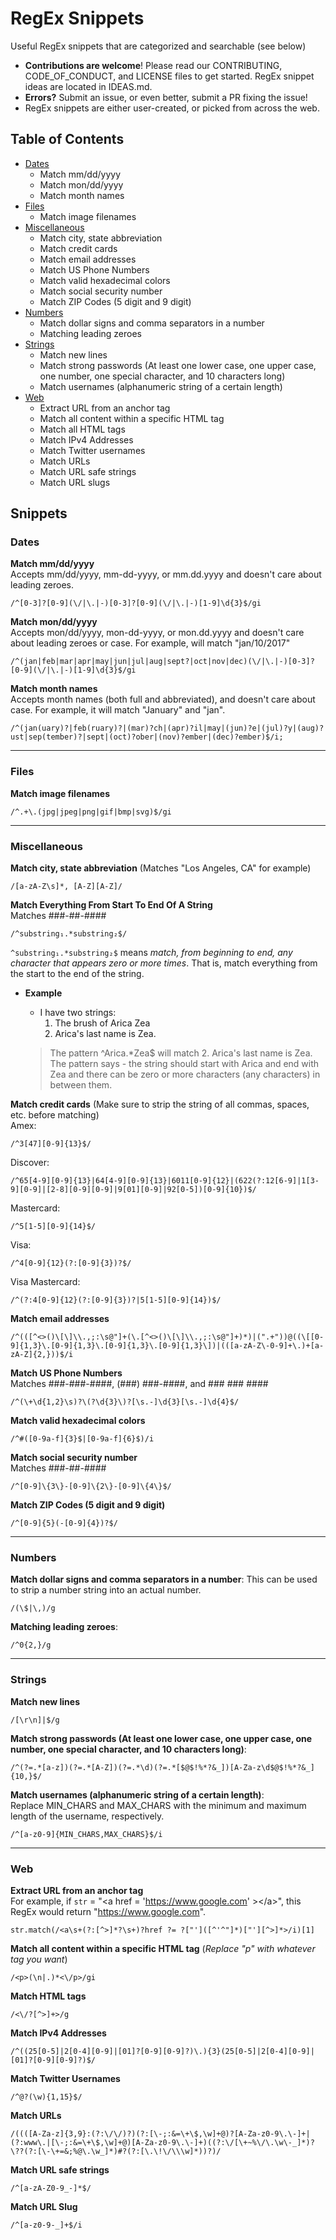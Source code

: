 # RegEx Snippets
Useful RegEx snippets that are categorized and searchable (see below)
* **Contributions are welcome**! Please read our CONTRIBUTING, CODE_OF_CONDUCT, and LICENSE files to get started. RegEx snippet ideas are located in IDEAS.md.
* **Errors?** Submit an issue, or even better, submit a PR fixing the issue!
* RegEx snippets are either user-created, or picked from across the web.

## Table of Contents

* [Dates](#dates)
  * Match mm/dd/yyyy
  * Match mon/dd/yyyy
  * Match month names
* [Files](#files)
  * Match image filenames
* [Miscellaneous](#miscellaneous)
  * Match city, state abbreviation
  * Match credit cards
  * Match email addresses
  * Match US Phone Numbers
  * Match valid hexadecimal colors
  * Match social security number
  * Match ZIP Codes (5 digit and 9 digit)
* [Numbers](#numbers)
  * Match dollar signs and comma separators in a number
  * Matching leading zeroes
* [Strings](#strings)
  * Match new lines
  * Match strong passwords (At least one lower case, one upper case, one number, one special character, and 10 characters long)
  * Match usernames (alphanumeric string of a certain length)
* [Web](#web)
  * Extract URL from an anchor tag
  * Match all content within a specific HTML tag
  * Match all HTML tags
  * Match IPv4 Addresses
  * Match Twitter usernames
  * Match URLs
  * Match URL safe strings
  * Match URL slugs

## Snippets

### Dates <a name="dates"></a>
**Match mm/dd/yyyy**  
Accepts mm/dd/yyyy, mm-dd-yyyy, or mm.dd.yyyy and doesn't care about leading zeroes.
```
/^[0-3]?[0-9](\/|\.|-)[0-3]?[0-9](\/|\.|-)[1-9]\d{3}$/gi
```

**Match mon/dd/yyyy**  
Accepts mon/dd/yyyy, mon-dd-yyyy, or mon.dd.yyyy and doesn't care about leading zeroes or case. For example, will match "jan/10/2017"
```
/^(jan|feb|mar|apr|may|jun|jul|aug|sept?|oct|nov|dec)(\/|\.|-)[0-3]?[0-9](\/|\.|-)[1-9]\d{3}$/gi
```

**Match month names**  
Accepts month names (both full and abbreviated), and doesn't care about case. For example, it will match "January" and "jan".
```
/^(jan(uary)?|feb(ruary)?|(mar)?ch|(apr)?il|may|(jun)?e|(jul)?y|(aug)?ust|sep(tember)?|sept|(oct)?ober|(nov)?ember|(dec)?ember)$/i;
```


---

### Files <a name="files"></a>
**Match image filenames**
```
/^.+\.(jpg|jpeg|png|gif|bmp|svg)$/gi
```

---

### Miscellaneous <a name="miscellaneous"></a>
**Match city, state abbreviation** (Matches "Los Angeles, CA" for example)
```
/[a-zA-Z\s]*, [A-Z][A-Z]/
```

**Match Everything From Start To End Of A String**  
Matches ###-##-####
```
/^substring₁.*substring₂$/
```
  `^substring₁.*substring₂$` means *match, from beginning to end, any character that appears zero or more times*. That is, match everything from the start to the end of the string. 
  - **Example**
    - I have two strings:
      1. The brush of Arica Zea
      2. Arica's last name is Zea.

    > The pattern ^Arica.*Zea$ will match 2. Arica's last name is Zea. 
    > The pattern says - the string should start with Arica and end with Zea and there can be zero or more characters (any characters) in between them.

**Match credit cards** (Make sure to strip the string of all commas, spaces, etc. before matching)  
Amex:
```
/^3[47][0-9]{13}$/
```

Discover:
```
/^65[4-9][0-9]{13}|64[4-9][0-9]{13}|6011[0-9]{12}|(622(?:12[6-9]|1[3-9][0-9]|[2-8][0-9][0-9]|9[01][0-9]|92[0-5])[0-9]{10})$/
```

Mastercard:
```
/^5[1-5][0-9]{14}$/
```

Visa:
```
/^4[0-9]{12}(?:[0-9]{3})?$/
```

Visa Mastercard:
```
/^(?:4[0-9]{12}(?:[0-9]{3})?|5[1-5][0-9]{14})$/
```

**Match email addresses**
```
/^(([^<>()\[\]\\.,;:\s@"]+(\.[^<>()\[\]\\.,;:\s@"]+)*)|(".+"))@((\[[0-9]{1,3}\.[0-9]{1,3}\.[0-9]{1,3}\.[0-9]{1,3}\])|(([a-zA-Z\-0-9]+\.)+[a-zA-Z]{2,}))$/i
```

**Match US Phone Numbers**  
Matches ###-###-####, (###) ###-####, and ### ### ####
```
/^(\+\d{1,2}\s)?\(?\d{3}\)?[\s.-]\d{3}[\s.-]\d{4}$/
```

**Match valid hexadecimal colors**
```
/^#([0-9a-f]{3}$|[0-9a-f]{6}$)/i
```

**Match social security number**  
Matches ###-##-####
```
/^[0-9]\{3\}-[0-9]\{2\}-[0-9]\{4\}$/
```

**Match ZIP Codes (5 digit and 9 digit)**
```
/^[0-9]{5}(-[0-9]{4})?$/
```

---

### Numbers <a name="numbers"></a>

**Match dollar signs and comma separators in a number**:
This can be used to strip a number string into an actual number.
```
/(\$|\,)/g
```

**Matching leading zeroes**:    
```
/^0{2,}/g
```

---

### Strings <a name="strings"></a>

**Match new lines**
```
/[\r\n]|$/g
```

**Match strong passwords (At least one lower case, one upper case, one number, one special character, and 10 characters long)**:
```
/^(?=.*[a-z])(?=.*[A-Z])(?=.*\d)(?=.*[$@$!%*?&_])[A-Za-z\d$@$!%*?&_]{10,}$/
```

**Match usernames (alphanumeric string of a certain length)**:  
Replace MIN_CHARS and MAX_CHARS with the minimum and maximum length of the username, respectively.
```
/^[a-z0-9]{MIN_CHARS,MAX_CHARS}$/i
```

---

### Web <a name="web"></a>

**Extract URL from an anchor tag**  
For example, if `str` = "&lt;a href = 'https://www.google.com' &gt;&lt;/a&gt;", this RegEx would return "https://www.google.com".  

```
str.match(/<a\s+(?:[^>]*?\s+)?href ?= ?["']([^'^"]*)["'][^>]*>/i)[1]
```

**Match all content within a specific HTML tag** (*Replace "p" with whatever tag you want*)
```
/<p>(\n|.)*<\/p>/gi
```

**Match HTML tags**
```
/<\/?[^>]+>/g
```

**Match IPv4 Addresses**
```
/^((25[0-5]|2[0-4][0-9]|[01]?[0-9][0-9]?)\.){3}(25[0-5]|2[0-4][0-9]|[01]?[0-9][0-9]?)$/
```

**Match Twitter Usernames**
```
/^@?(\w){1,15}$/
```

**Match URLs**
```
/((([A-Za-z]{3,9}:(?:\/\/)?)(?:[\-;:&=\+\$,\w]+@)?[A-Za-z0-9\.\-]+|(?:www\.|[\-;:&=\+\$,\w]+@)[A-Za-z0-9\.\-]+)((?:\/[\+~%\/\.\w\-_]*)?\??(?:[\-\+=&;%@\.\w_]*)#?(?:[\.\!\/\\\w]*))?)/
```

**Match URL safe strings**
```
/^[a-zA-Z0-9_-]*$/
```

**Match URL Slug**
```
/^[a-z0-9-_]+$/i
```
